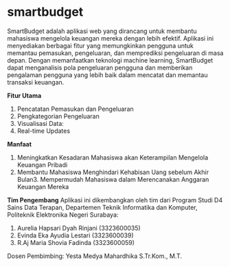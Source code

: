 # smartbudget
SmartBudget adalah aplikasi web yang dirancang untuk membantu mahasiswa mengelola keuangan mereka dengan lebih efektif. Aplikasi ini menyediakan berbagai fitur yang memungkinkan pengguna untuk memantau pemasukan, pengeluaran, dan memprediksi pengeluaran di masa depan. Dengan memanfaatkan teknologi machine learning, SmartBudget dapat menganalisis pola pengeluaran pengguna dan memberikan pengalaman pengguna yang lebih baik dalam mencatat dan memantau transaksi keuangan.

**Fitur Utama**
1. Pencatatan Pemasukan dan Pengeluaran
2. Pengkategorian Pengeluaran
3. Visualisasi Data:
4. Real-time Updates

**Manfaat**
1. Meningkatkan Kesadaran Mahasiswa akan Keterampilan Mengelola Keuangan Pribadi
2. Membantu Mahasiswa Menghindari Kehabisan Uang sebelum Akhir Bulan3. Mempermudah Mahasiswa dalam Merencanakan Anggaran Keuangan Mereka

**Tim Pengembang**
Aplikasi ini dikembangkan oleh tim dari Program Studi D4 Sains Data Terapan, Departemen Teknik Informatika dan Komputer, Politeknik Elektronika Negeri Surabaya:

1. Aurelia Hapsari Dyah Rinjani (3323600035)
2. Evinda Eka Ayudia Lestari (3323600039)
3. R.Aj Maria Shovia Fadinda (3323600059)

Dosen Pembimbing: Yesta Medya Mahardhika S.Tr.Kom., M.T.

